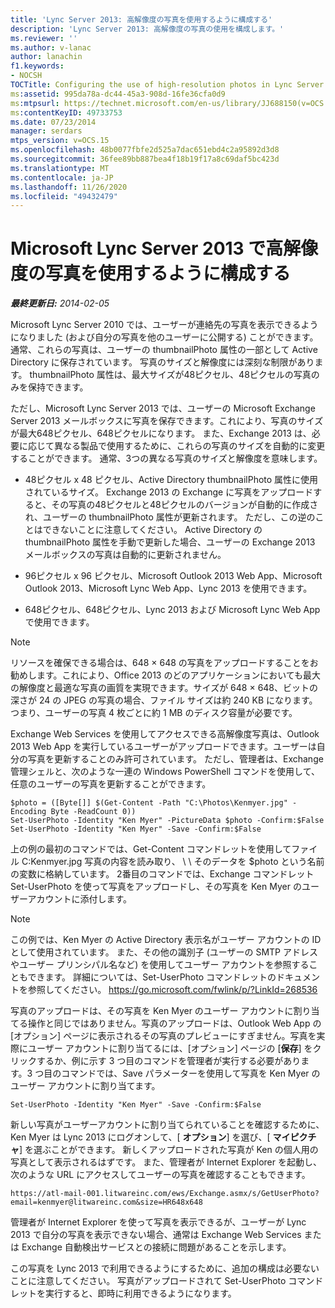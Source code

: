 ```yaml
---
title: 'Lync Server 2013: 高解像度の写真を使用するように構成する'
description: 'Lync Server 2013: 高解像度の写真の使用を構成します。'
ms.reviewer: ''
ms.author: v-lanac
author: lanachin
f1.keywords:
- NOCSH
TOCTitle: Configuring the use of high-resolution photos in Lync Server 2013
ms:assetid: 995da78a-dc44-45a3-908d-16fe36cfa0d9
ms:mtpsurl: https://technet.microsoft.com/en-us/library/JJ688150(v=OCS.15)
ms:contentKeyID: 49733753
ms.date: 07/23/2014
manager: serdars
mtps_version: v=OCS.15
ms.openlocfilehash: 48b0077fbfe2d525a7dac651ebd4c2a95892d3d8
ms.sourcegitcommit: 36fee89bb887bea4f18b19f17a8c69daf5bc423d
ms.translationtype: MT
ms.contentlocale: ja-JP
ms.lasthandoff: 11/26/2020
ms.locfileid: "49432479"
---
```

# <a name="configuring-the-use-of-high-resolution-photos-in-microsoft-lync-server-2013"></a>Microsoft Lync Server 2013 で高解像度の写真を使用するように構成する

<div data-xmlns="http://www.w3.org/1999/xhtml">

<div class="topic" data-xmlns="http://www.w3.org/1999/xhtml" data-msxsl="urn:schemas-microsoft-com:xslt" data-cs="https://msdn.microsoft.com/">

<div data-asp="https://msdn2.microsoft.com/asp">



</div>

<div id="mainSection">

<div id="mainBody">

<span> </span>

_**最終更新日:** 2014-02-05_

Microsoft Lync Server 2010 では、ユーザーが連絡先の写真を表示できるようになりました (および自分の写真を他のユーザーに公開する) ことができます。 通常、これらの写真は、ユーザーの thumbnailPhoto 属性の一部として Active Directory に保存されています。 写真のサイズと解像度には深刻な制限があります。 thumbnailPhoto 属性は、最大サイズが48ピクセル、48ピクセルの写真のみを保持できます。

ただし、Microsoft Lync Server 2013 では、ユーザーの Microsoft Exchange Server 2013 メールボックスに写真を保存できます。これにより、写真のサイズが最大648ピクセル、648ピクセルになります。 また、Exchange 2013 は、必要に応じて異なる製品で使用するために、これらの写真のサイズを自動的に変更することができます。 通常、3つの異なる写真のサイズと解像度を意味します。

  - 48ピクセル x 48 ピクセル、Active Directory thumbnailPhoto 属性に使用されているサイズ。 Exchange 2013 の Exchange に写真をアップロードすると、その写真の48ピクセルと48ピクセルのバージョンが自動的に作成され、ユーザーの thumbnailPhoto 属性が更新されます。 ただし、この逆のことはできないことに注意してください。 Active Directory の thumbnailPhoto 属性を手動で更新した場合、ユーザーの Exchange 2013 メールボックスの写真は自動的に更新されません。

  - 96ピクセル x 96 ピクセル、Microsoft Outlook 2013 Web App、Microsoft Outlook 2013、Microsoft Lync Web App、Lync 2013 を使用できます。

  - 648ピクセル、648ピクセル、Lync 2013 および Microsoft Lync Web App で使用できます。

<div>


> [!NOTE]  
> リソースを確保できる場合は、648 × 648 の写真をアップロードすることをお勧めします。これにより、Office 2013 のどのアプリケーションにおいても最大の解像度と最適な写真の画質を実現できます。サイズが 648 × 648、ビットの深さが 24 の JPEG の写真の場合、ファイル サイズは約 240 KB になります。つまり、ユーザーの写真 4 枚ごとに約 1 MB のディスク容量が必要です。



</div>

Exchange Web Services を使用してアクセスできる高解像度写真は、Outlook 2013 Web App を実行しているユーザーがアップロードできます。ユーザーは自分の写真を更新することのみ許可されています。 ただし、管理者は、Exchange 管理シェルと、次のような一連の Windows PowerShell コマンドを使用して、任意のユーザーの写真を更新することができます。

    $photo = ([Byte[]] $(Get-Content -Path "C:\Photos\Kenmyer.jpg" -Encoding Byte -ReadCount 0))
    Set-UserPhoto -Identity "Ken Myer" -PictureData $photo -Confirm:$False
    Set-UserPhoto -Identity "Ken Myer" -Save -Confirm:$False

上の例の最初のコマンドでは、Get-Content コマンドレットを使用してファイル C:Kenmyer.jpg 写真の内容を読み取り、 \\ \\ そのデータを $photo という名前の変数に格納しています。 2番目のコマンドでは、Exchange コマンドレット Set-UserPhoto を使って写真をアップロードし、その写真を Ken Myer のユーザーアカウントに添付します。

<div>


> [!NOTE]  
> この例では、Ken Myer の Active Directory 表示名がユーザー アカウントの ID として使用されています。 また、その他の識別子 (ユーザーの SMTP アドレスやユーザー プリンシパル名など) を使用してユーザー アカウントを参照することもできます。 詳細については、Set-UserPhoto コマンドレットのドキュメントを参照してください。 <A href="https://go.microsoft.com/fwlink/p/?linkid=268536">https://go.microsoft.com/fwlink/p/?LinkId=268536</A>



</div>

写真のアップロードは、その写真を Ken Myer のユーザー アカウントに割り当てる操作と同じではありません。写真のアップロードは、Outlook Web App の [オプション] ページに表示されるその写真のプレビューにすぎません。写真を実際にユーザー アカウントに割り当てるには、[オプション] ページの [**保存**] をクリックするか、例に示す 3 つ目のコマンドを管理者が実行する必要があります。3 つ目のコマンドでは、Save パラメーターを使用して写真を Ken Myer のユーザー アカウントに割り当てます。

    Set-UserPhoto -Identity "Ken Myer" -Save -Confirm:$False

新しい写真がユーザーアカウントに割り当てられていることを確認するために、Ken Myer は Lync 2013 にログオンして、[ **オプション**] を選び、[ **マイピクチャ**] を選ぶことができます。 新しくアップロードされた写真が Ken の個人用の写真として表示されるはずです。 また、管理者が Internet Explorer を起動し、次のような URL にアクセスしてユーザーの写真を確認することもできます。

    https://atl-mail-001.litwareinc.com/ews/Exchange.asmx/s/GetUserPhoto?email=kenmyer@litwareinc.com&size=HR648x648

管理者が Internet Explorer を使って写真を表示できるが、ユーザーが Lync 2013 で自分の写真を表示できない場合、通常は Exchange Web Services または Exchange 自動検出サービスとの接続に問題があることを示します。

この写真を Lync 2013 で利用できるようにするために、追加の構成は必要ないことに注意してください。 写真がアップロードされて Set-UserPhoto コマンドレットを実行すると、即時に利用できるようになります。

</div>

<span> </span>

</div>

</div>

</div>

